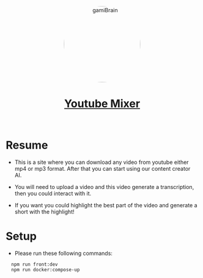 <p align="center">
  <a href="https://www.gamiui.com">
    <img src="https://i.pinimg.com/originals/02/61/18/0261188a351ebd989dd394761403da28.jpg" alt="gamiBrain" width="200"  style="border-radius:50%"/>
    <h1 align="center">Youtube Mixer</h1>
  </a>
</p>
</br>

# Resume

- This is a site where you can download any video from youtube either mp4 or mp3 format. After that you can start using our content creator AI.

- You will need to upload a video and this video generate a transcription, then you could interact with it.

- If you want you could highlight the best part of the video and generate a short with the highlight!

# Setup

- Please run these following commands:

```console
  npm run front:dev
  npm run docker:compose-up
```